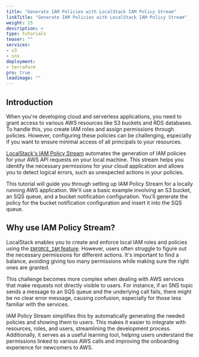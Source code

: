 ```yaml
---
title: "Generate IAM Policies with LocalStack IAM Policy Stream"
linkTitle: "Generate IAM Policies with LocalStack IAM Policy Stream"
weight: 15
description: >
type: tutorials
teaser: ""
services:
- s3
- sns
deployment:
- terraform
pro: true
leadimage: ""
---
```


## Introduction

When you're developing cloud and serverless applications, you need to grant access to various AWS resources like S3 buckets and RDS databases. To handle this, you create IAM roles and assign permissions through policies. However, configuring these policies can be challenging, especially if you want to ensure minimal access of all principals to your resources.

[LocalStack's IAM Policy Stream](https://app.localstack.cloud/policy-stream) automates the generation of IAM policies for your AWS API requests on your local machine. This stream helps you identify the necessary permissions for your cloud application and allows you to detect logical errors, such as unexpected actions in your policies.

This tutorial will guide you through setting up IAM Policy Stream for a locally running AWS application. We'll use a basic example involving an S3 bucket, an SQS queue, and a bucket notification configuration. You'll generate the policy for the bucket notification configuration and insert it into the SQS queue.

## Why use IAM Policy Stream?

LocalStack enables you to create and enforce local IAM roles and policies using the [`ENFORCE_IAM` feature](https://docs.localstack.cloud/user-guide/security-testing/iam-enforcement/). However, users often struggle to figure out the necessary permissions for different actions. It's important to find a balance, avoiding giving too many permissions while making sure the right ones are granted.

This challenge becomes more complex when dealing with AWS services that make requests not directly visible to users. For instance, if an SNS topic sends a message to an SQS queue and the underlying call fails, there might be no clear error message, causing confusion, especially for those less familiar with the services.

IAM Policy Stream simplifies this by automatically generating the needed policies and showing them to users. This makes it easier to integrate with resources, roles, and users, streamlining the development process. Additionally, it serves as a useful learning tool, helping users understand the permissions linked to various AWS calls and improving the onboarding experience for newcomers to AWS.